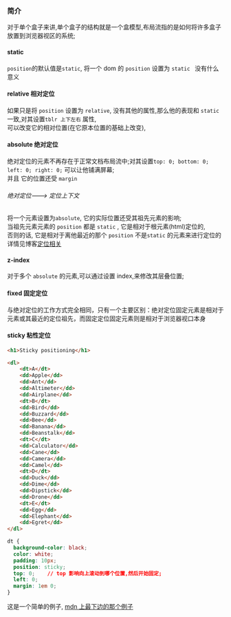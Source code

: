 ### 简介
对于单个盒子来讲,单个盒子的结构就是一个盒模型,布局流指的是如何将许多盒子放置到浏览器视区的系统;

#### static
`position`的默认值是`static`, 将一个 dom 的 `position` 设置为 `static ` 没有什么意义 

#### relative 相对定位
如果只是将 `position` 设置为 `relative`, 没有其他的属性,那么他的表现和 `static` 一致,对其设置`tblr 上下左右` 属性,  
可以改变它的相对位置(在它原本位置的基础上改变),

#### absolute 绝对定位

绝对定位的元素不再存在于正常文档布局流中;对其设置`top: 0; bottom: 0; left: 0; right: 0;` 可以让他铺满屏幕;  
并且 它的位置还受 `margin`

###### 绝对定位---> 定位上下文
将一个元素设置为`absolute`, 它的实际位置还受其祖先元素的影响;  
当祖先元素元素的 `position` 都是 `static` , 它是相对于根元素(html)定位的,  
否则的话, 它是相对于离他最近的那个 `position` 不是`static` 的元素来进行定位的  
详情见博客[定位相关](https://www.runoob.com/w3cnote/css-position-static-relative-absolute-fixed.html)

#### z-index 
对于多个 `absolute` 的元素,可以通过设置 index,来修改其层叠位置;

#### fixed  固定定位
与绝对定位的工作方式完全相同，只有一个主要区别：绝对定位固定元素是相对于 <html> 元素或其最近的定位祖先，而固定定位固定元素则是相对于浏览器视口本身

#### sticky 粘性定位                                                                                                                                                                                                                             
```html
<h1>Sticky positioning</h1>

<dl>
    <dt>A</dt>
    <dd>Apple</dd>
    <dd>Ant</dd>
    <dd>Altimeter</dd>
    <dd>Airplane</dd>
    <dt>B</dt>
    <dd>Bird</dd>
    <dd>Buzzard</dd>
    <dd>Bee</dd>
    <dd>Banana</dd>
    <dd>Beanstalk</dd>
    <dt>C</dt>
    <dd>Calculator</dd>
    <dd>Cane</dd>
    <dd>Camera</dd>
    <dd>Camel</dd>
    <dt>D</dt>
    <dd>Duck</dd>
    <dd>Dime</dd>
    <dd>Dipstick</dd>
    <dd>Drone</dd>
    <dt>E</dt>
    <dd>Egg</dd>
    <dd>Elephant</dd>
    <dd>Egret</dd>
</dl>
```

```css
dt {
  background-color: black;
  color: white;
  padding: 10px;
  position: sticky;
  top: 0;    // top 影响向上滚动到哪个位置,然后开始固定;
  left: 0;
  margin: 1em 0;
}
```

这是一个简单的例子, [mdn 上最下边的那个例子](https://developer.mozilla.org/zh-CN/docs/Learn/CSS/CSS_layout/Positioning#fixed_positioning)

